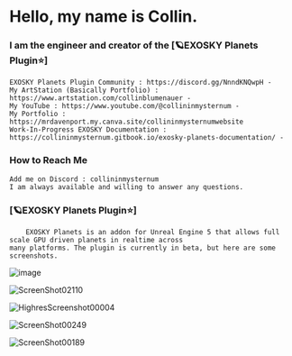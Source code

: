 # Hello, my name is Collin.

### I am the engineer and creator of the [🪐EXOSKY Planets Plugin⭐]

	EXOSKY Planets Plugin Community : https://discord.gg/NnndKNQwpH -
	My ArtStation (Basically Portfolio) : https://www.artstation.com/collinblumenauer -
	My YouTube : https://www.youtube.com/@collininmysternum -
 	My Portfolio : https://mrdavenport.my.canva.site/collininmysternumwebsite
  	Work-In-Progress EXOSKY Documentation : https://collininmysternum.gitbook.io/exosky-planets-documentation/ -

### How to Reach Me
	Add me on Discord : collininmysternum
	I am always available and willing to answer any questions.

### [🪐EXOSKY Planets Plugin⭐]
        EXOSKY Planets is an addon for Unreal Engine 5 that allows full scale GPU driven planets in realtime across
	many platforms. The plugin is currently in beta, but here are some screenshots.
![image](https://github.com/CollinInMySternum/CollinInMySternum/assets/92476364/6bc59212-7d8c-4592-90be-c08fe53eaf9e)

![ScreenShot02110](https://github.com/CollinInMySternum/CollinInMySternum/assets/92476364/c625a5b3-111f-4672-8415-eac1e2f0997e)

![HighresScreenshot00004](https://github.com/CollinInMySternum/CollinInMySternum/assets/92476364/db5579fd-f0ef-4ccd-b5de-15ae5502a25f)

![ScreenShot00249](https://github.com/CollinInMySternum/CollinInMySternum/assets/92476364/e36f2b3f-cb02-4e85-aea1-7c4e7e23d0fd)

![ScreenShot00189](https://github.com/CollinInMySternum/CollinInMySternum/assets/92476364/04c389ea-626b-4261-9abe-4aa818c579eb)



<!---
CollinInMySternum/CollinInMySternum is a ✨ special ✨ repository because its `README.md` (this file) appears on your GitHub profile.
You can click the Preview link to take a look at your changes.
--->
